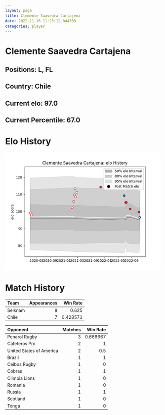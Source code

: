 ```yaml
---  
layout: page  
title: Clemente Saavedra Cartajena  
date: 2022-11-16 11:23:12.844383  
categories: player  
---
```

# Clemente Saavedra Cartajena

## Positions: L, FL

## Country: Chile

## Current elo: 97.0

## Current Percentile: 67.0

# Elo History


![elo history](history_ClementeSaavedraCartajena.png)
# Match History


| Team    |   Appearances |   Win Rate |
|:--------|--------------:|-----------:|
| Selknam |             8 |   0.625    |
| Chile   |             7 |   0.428571 |

| Opponent                 |   Matches |   Win Rate |
|:-------------------------|----------:|-----------:|
| Penarol Rugby            |         3 |   0.666667 |
| Cafeteros Pro            |         2 |   1        |
| United States of America |         2 |   0.5      |
| Brazil                   |         1 |   1        |
| Ceibos Rugby             |         1 |   0        |
| Cobras                   |         1 |   1        |
| Olimpia Lions            |         1 |   0        |
| Romania                  |         1 |   0        |
| Russia                   |         1 |   1        |
| Scotland                 |         1 |   0        |
| Tonga                    |         1 |   0        |